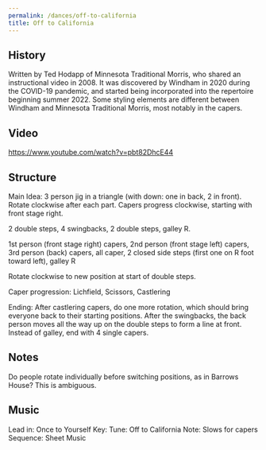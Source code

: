 ```yaml
---
permalink: /dances/off-to-california
title: Off to California
---
```

## History

Written by Ted Hodapp of Minnesota Traditional Morris, who shared an instructional video  in 2008.  It was discovered by Windham in 2020 during the COVID-19 pandemic, and started being incorporated into the repertoire beginning summer 2022.  Some styling elements are different between Windham and Minnesota Traditional Morris, most notably in the capers.

## Video

https://www.youtube.com/watch?v=pbt82DhcE44

## Structure

Main Idea: 3 person jig in a triangle (with down: one in back, 2 in front).  Rotate clockwise after each part. Capers progress clockwise, starting with front stage right.

2 double steps, 4 swingbacks, 2 double steps, galley R.

1st person (front stage right) capers, 2nd person (front stage left) capers, 3rd person (back) capers, all caper, 2 closed side steps (first one on R foot toward left), galley R

Rotate clockwise to new position at start of double steps.

Caper progression: Lichfield, Scissors, Castlering

Ending: After castlering capers, do one more rotation, which should bring everyone back to their starting positions.  After the swingbacks, the back person moves all the way up on the double steps to form a line at front.  Instead of galley, end with 4 single capers.

## Notes
Do people rotate individually before switching positions, as in Barrows House?  This is ambiguous.

## Music
Lead in: Once to Yourself
Key:
Tune: Off to California
Note: Slows for capers
Sequence:
Sheet Music
